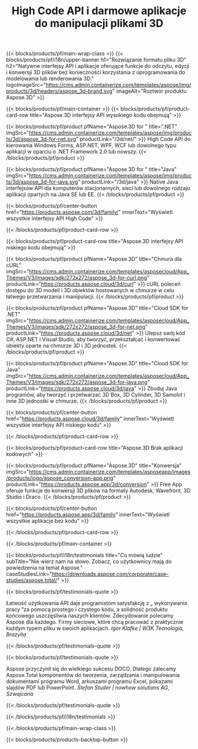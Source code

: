 ﻿---
title: High Code API i darmowe aplikacje do manipulacji plikami 3D 
weight: 1460
url: /pl/
description: Tworzenie edycji i konwertowanie plików 3D. Nie jest wymagane oprogramowanie do modelowania 3D. Pracuj z geometrią, hierarchią scen, udostępniaj lub podziel siatki, Animuj obiekty, Dodaj kamerę docelową.
---
{{< blocks/products/pf/main-wrap-class >}}
{{< blocks/products/pf/i18n/upper-banner h1="Rozwiązanie formatu pliku 3D" h2="Natywne interfejsy API i aplikacje oferujące funkcje do odczytu, edycji i konwersji 3D plików bez konieczności korzystania z oprogramowania do modelowania lub renderowania 3D." logoImageSrc="https://cms.admin.containerize.com/templates/aspose/img/products/3d/headers/aspose_3d-brand.svg" imageAlt="Roztwór produktu Aspose.3D" >}}

{{< blocks/products/pf/main-container >}}
{{< blocks/products/pf/product-card-row title="Aspose.3D interfejsy API wysokiego kodu obejmują" >}}

{{< blocks/products/pf/product pfName="Aspose.3D for " title=".NET" imgSrc="https://cms.admin.containerize.com/templates/aspose/img/products/3d/aspose_3d-for-net.svg" productLink="/3d/net/" >}}
High Code API do kierowania Windows Forms, ASP.NET, WPF, WCF lub dowolnego typu aplikacji w oparciu o .NET Framework 2.0 lub nowszy.
{{< /blocks/products/pf/product >}}

{{< blocks/products/pf/product pfName="Aspose.3D for " title="Java" imgSrc="https://cms.admin.containerize.com/templates/aspose/img/products/3d/aspose_3d-for-java.svg" productLink="/3d/java" >}}
Native Java interfejsów API dla komputerów stacjonarnych, sieci lub dowolnego rodzaju aplikacji opartych na Java SE lub EE.
{{< /blocks/products/pf/product >}}

{{< blocks/products/pf/center-button href="https://products.aspose.com/3d/family/" innerText="Wyświetl wszystkie interfejsy API High Code" >}}

{{< /blocks/products/pf/product-card-row >}}

{{< blocks/products/pf/product-card-row title="Aspose.3D interfejsy API niskiego kodu obejmują" >}}

{{< blocks/products/pf/product pfName="Aspose.3D" title="Chmura dla cURL" imgSrc="https://cms.admin.containerize.com/templates/asposecloud/App_Themes/V3/images/sdk/272x272/aspose_3d-for-curl.png" productLink="https://products.aspose.cloud/3d/curl" >}}
cURL poleceń dostępu do 3D modeli i 3D obiektów hostowanych w chmurze w celu łatwego przetwarzania i manipulacji.
{{< /blocks/products/pf/product >}}

{{< blocks/products/pf/product pfName="Aspose.3D" title="Cloud SDK for .NET" imgSrc="https://cms.admin.containerize.com/templates/asposecloud/App_Themes/V3/images/sdk/272x272/aspose_3d-for-net.png" productLink="https://products.aspose.cloud/3d/net" >}}
Ulepsz swój kod C#, ASP.NET i Visual Studio, aby tworzyć, przekształcać i konwertować obiekty oparte na chmurze 3D i 3D jednostek.
{{< /blocks/products/pf/product >}}

{{< blocks/products/pf/product pfName="Aspose.3D" title="Cloud SDK for Java" imgSrc="https://cms.admin.containerize.com/templates/asposecloud/App_Themes/V3/images/sdk/272x272/aspose_3d-for-java.png" productLink="https://products.aspose.cloud/3d/java" >}}
Zbuduj Java programów, aby tworzyć i przetwarzać 3D Box, 3D Cylinder, 3D Samolot i inne 3D jednostki w chmurze.
{{< /blocks/products/pf/product >}}

{{< blocks/products/pf/center-button href="https://products.aspose.cloud/3d/family" innerText="Wyświetl wszystkie interfejsy API niskiego kodu" >}}

{{< /blocks/products/pf/product-card-row >}}

{{< blocks/products/pf/product-card-row title="Aspose.3D Brak aplikacji kodowych" >}}

{{< blocks/products/pf/product pfName="Aspose.3D" title="Konwersja" imgSrc="https://cms.admin.containerize.com/templates/asposeapp/images/products/logo/aspose_conversion-app.png" productLink="https://products.aspose.app/3d/conversion" >}}
Free App oferuje funkcje do konwersji 3D plików na formaty Autodesk, Wavefront, 3D Studio i Draco.
{{< /blocks/products/pf/product >}}

{{< blocks/products/pf/center-button href="https://products.aspose.app/3d/family" innerText="Wyświetl wszystkie aplikacje bez kodu" >}}

{{< /blocks/products/pf/product-card-row >}}

{{< /blocks/products/pf/main-container >}}

{{< blocks/products/pf/i18n/testimonials title="Co mówią ludzie" subTitle="Nie wierz nam na słowo. Zobacz, co użytkownicy mają do powiedzenia na temat Aspose." caseStudiesLink="https://downloads.aspose.com/corporate/case-studies/aspose.total/" >}}

{{< blocks/products/pf/testimonials-quote >}}
<p class="first">
 Łatwość użytkowania API daje programistom satysfakcję z „ wykonywania pracy ”za pomocą prostego i czystego kodu, a solidność produktu końcowego uszczęśliwia naszych klientów. Zdecydowanie polecamy Aspose dla każdego. Firmy sieciowe, które chcą pracować z praktycznie każdym typem pliku w swoich aplikacjach.
 <em>
  Igor Klafke | W3K Tecnologia, Brazylia
 </em>
</p>

{{< /blocks/products/pf/testimonials-quote >}}

{{< blocks/products/pf/testimonials-quote >}}
<p class="second">
 Aspose przyczynił się do wielkiego sukcesu DOCO. Dlatego zalecamy Aspose.Total komponentów do tworzenia, zarządzania i manipulowania dokumentami programu Word, arkuszami programu Excel, pokazami slajdów PDF lub PowerPoint.
 <em>
  Stefan Studer | nowhow solutions AG, Szwajcaria
 </em>
</p>

{{< /blocks/products/pf/testimonials-quote >}}

{{< /blocks/products/pf/i18n/testimonials >}}

{{< /blocks/products/pf/main-wrap-class >}}

{{< blocks/products/products-backtop-button >}}